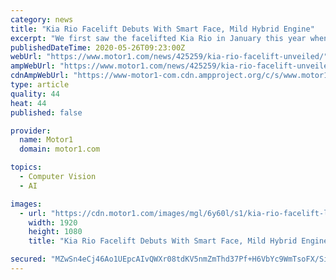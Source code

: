 ```yaml
---
category: news
title: "Kia Rio Facelift Debuts With Smart Face, Mild Hybrid Engine"
excerpt: "We first saw the facelifted Kia Rio in January this year when the South Korean company was still testing a prototype of the model with huge amounts of camouflage. Now, five months later, the development work on the subcompact hatchback is done and it’s time for the refreshed Rio to show up officially."
publishedDateTime: 2020-05-26T09:23:00Z
webUrl: "https://www.motor1.com/news/425259/kia-rio-facelift-unveiled/"
ampWebUrl: "https://www.motor1.com/news/425259/kia-rio-facelift-unveiled/amp/"
cdnAmpWebUrl: "https://www-motor1-com.cdn.ampproject.org/c/s/www.motor1.com/news/425259/kia-rio-facelift-unveiled/amp/"
type: article
quality: 44
heat: 44
published: false

provider:
  name: Motor1
  domain: motor1.com

topics:
  - Computer Vision
  - AI

images:
  - url: "https://cdn.motor1.com/images/mgl/6y60l/s1/kia-rio-facelift-lead-image.jpg"
    width: 1920
    height: 1080
    title: "Kia Rio Facelift Debuts With Smart Face, Mild Hybrid Engine"

secured: "MZwSn4eCj46Ao1UEpcAIvQWXr08tdKV5nmZmThd37Pf+H6VbYc9WmTsoFX/SiUTiywWP7481qLa5D32xPZxxgC5ke1i7NU9+3jeh2Gn4SSJpDYg12/+PtX6NzC6oZy5ZYsqGyp8M8/2LfRVYIo84i8sKZp4uFFVSrxzgSEMF6EBUeDMkaVdAATClBYWi7xB31zpfIKoXe6s/GpV6Zdt5eWm4/47Lx8bQV+Q7OOI4E77ywQVBnGK2854WwgGNt437vz4kSGaU9G4mcbAYtEhTwjtETFuqgn6Pi4MiCn//ybHOtYFKVWqZNOUeKFN6H1C1;F8Fl+iVCYwQJSWiwAL3zcA=="
---
```


